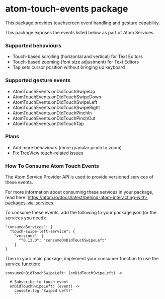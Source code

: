 # atom-touch-events package

This package provides touchscreen event handling and gesture capability.

This package exposes the events listed below as part of Atom Services.

### Supported behaviours
* Touch-based scrolling (horizontal and vertical) for Text Editors
* Touch-based zooming (font size adjustment) for Text Editors
* Tap sets cursor position without bringing up keyboard

### Supported gesture events
* AtomTouchEvents.onDidTouchSwipeUp
* AtomTouchEvents.onDidTouchSwipeDown
* AtomTouchEvents.onDidTouchSwipeLeft
* AtomTouchEvents.onDidTouchSwipeRight
* AtomTouchEvents.onDidTouchPinchIn
* AtomTouchEvents.onDidTouchPinchOut
* AtomTouchEvents.onDidTouchTap

### Plans
* Add more behaviours (more granular pinch to zoom)
* Fix TreeView touch-related issues

### How To Consume Atom Touch Events

The Atom Service Provider API is used to provide versioned services of these events.

For more information about consuming these services in your package, read here: https://atom.io/docs/latest/behind-atom-interacting-with-packages-via-services.

To consume these events, add the following to your package.json (or the services you need):

```
"consumedServices": {
  "touch-swipe-left-service": {
    "versions": {
      "^0.12.0": "consumeOnDidTouchSwipeLeft"
    }
}
```

Then in your main package, implement your consumer function to use the service function:

```
consumeOnDidTouchSwipeLeft: (onDidTouchSwipeLeft) ->

  # Subscribe to touch event
  onDidTouchSwipeLeft: (event) ->
    console.log "Swiped Left!"
    ```
